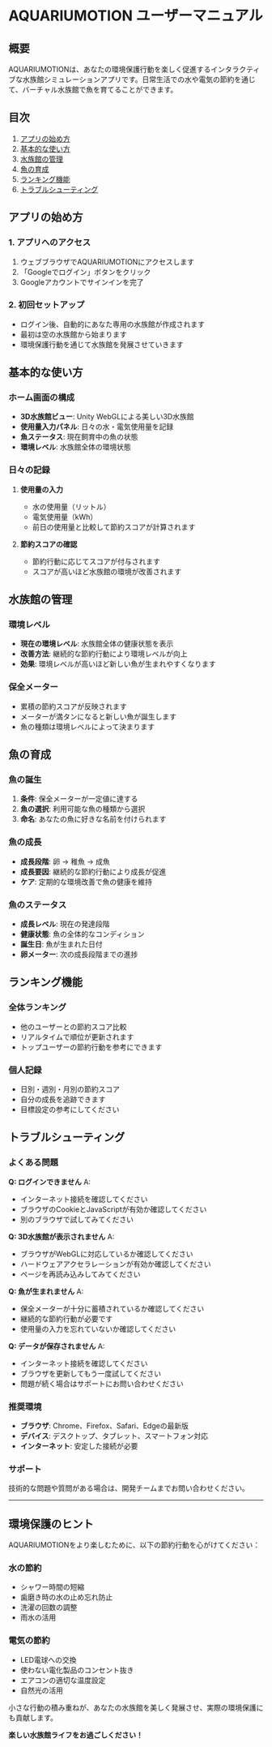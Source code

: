 # AQUARIUMOTION ユーザーマニュアル

## 概要

AQUARIUMOTIONは、あなたの環境保護行動を楽しく促進するインタラクティブな水族館シミュレーションアプリです。日常生活での水や電気の節約を通じて、バーチャル水族館で魚を育てることができます。

## 目次

1. [アプリの始め方](#アプリの始め方)
2. [基本的な使い方](#基本的な使い方)
3. [水族館の管理](#水族館の管理)
4. [魚の育成](#魚の育成)
5. [ランキング機能](#ランキング機能)
6. [トラブルシューティング](#トラブルシューティング)

## アプリの始め方

### 1. アプリへのアクセス

1. ウェブブラウザでAQUARIUMOTIONにアクセスします
2. 「Googleでログイン」ボタンをクリック
3. Googleアカウントでサインインを完了

### 2. 初回セットアップ

- ログイン後、自動的にあなた専用の水族館が作成されます
- 最初は空の水族館から始まります
- 環境保護行動を通じて水族館を発展させていきます

## 基本的な使い方

### ホーム画面の構成

- **3D水族館ビュー**: Unity WebGLによる美しい3D水族館
- **使用量入力パネル**: 日々の水・電気使用量を記録
- **魚ステータス**: 現在飼育中の魚の状態
- **環境レベル**: 水族館全体の環境状態

### 日々の記録

1. **使用量の入力**
   - 水の使用量（リットル）
   - 電気使用量（kWh）
   - 前日の使用量と比較して節約スコアが計算されます

2. **節約スコアの確認**
   - 節約行動に応じてスコアが付与されます
   - スコアが高いほど水族館の環境が改善されます

## 水族館の管理

### 環境レベル

- **現在の環境レベル**: 水族館全体の健康状態を表示
- **改善方法**: 継続的な節約行動により環境レベルが向上
- **効果**: 環境レベルが高いほど新しい魚が生まれやすくなります

### 保全メーター

- 累積の節約スコアが反映されます
- メーターが満タンになると新しい魚が誕生します
- 魚の種類は環境レベルによって決まります

## 魚の育成

### 魚の誕生

1. **条件**: 保全メーターが一定値に達する
2. **魚の選択**: 利用可能な魚の種類から選択
3. **命名**: あなたの魚に好きな名前を付けられます

### 魚の成長

- **成長段階**: 卵 → 稚魚 → 成魚
- **成長要因**: 継続的な節約行動により成長が促進
- **ケア**: 定期的な環境改善で魚の健康を維持

### 魚のステータス

- **成長レベル**: 現在の発達段階
- **健康状態**: 魚の全体的なコンディション
- **誕生日**: 魚が生まれた日付
- **卵メーター**: 次の成長段階までの進捗

## ランキング機能

### 全体ランキング

- 他のユーザーとの節約スコア比較
- リアルタイムで順位が更新されます
- トップユーザーの節約行動を参考にできます

### 個人記録

- 日別・週別・月別の節約スコア
- 自分の成長を追跡できます
- 目標設定の参考にしてください

## トラブルシューティング

### よくある問題

**Q: ログインできません**
A:
- インターネット接続を確認してください
- ブラウザのCookieとJavaScriptが有効か確認してください
- 別のブラウザで試してみてください

**Q: 3D水族館が表示されません**
A:
- ブラウザがWebGLに対応しているか確認してください
- ハードウェアアクセラレーションが有効か確認してください
- ページを再読み込みしてみてください

**Q: 魚が生まれません**
A:
- 保全メーターが十分に蓄積されているか確認してください
- 継続的な節約行動が必要です
- 使用量の入力を忘れていないか確認してください

**Q: データが保存されません**
A:
- インターネット接続を確認してください
- ブラウザを更新してもう一度試してください
- 問題が続く場合はサポートにお問い合わせください

### 推奨環境

- **ブラウザ**: Chrome、Firefox、Safari、Edgeの最新版
- **デバイス**: デスクトップ、タブレット、スマートフォン対応
- **インターネット**: 安定した接続が必要

### サポート

技術的な問題や質問がある場合は、開発チームまでお問い合わせください。

---

## 環境保護のヒント

AQUARIUMOTIONをより楽しむために、以下の節約行動を心がけてください：

### 水の節約
- シャワー時間の短縮
- 歯磨き時の水の止め忘れ防止
- 洗濯の回数の調整
- 雨水の活用

### 電気の節約
- LED電球への交換
- 使わない電化製品のコンセント抜き
- エアコンの適切な温度設定
- 自然光の活用

小さな行動の積み重ねが、あなたの水族館を美しく発展させ、実際の環境保護にも貢献します。

**楽しい水族館ライフをお過ごしください！**